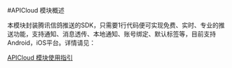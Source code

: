 #APICloud 模块概述

本模块封装腾讯信鸽推送的SDK，只需要1行代码便可实现免费、实时、专业的推送功能，支持通知、消息透传、本地通知、账号绑定、默认标签等，目前支持Android，iOS平台。详情请见：

[APICloud 模块使用指引](https://docs.apicloud.com/Client-API/Open-SDK/tencentPush)